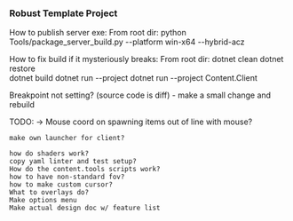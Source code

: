 ### Robust Template Project

How to publish server exe:
From root dir: 
    python Tools/package_server_build.py --platform win-x64 --hybrid-acz

How to fix build if it mysteriously breaks:
From root dir: 
    dotnet clean
    dotnet restore      
    dotnet build
    dotnet run --project
    dotnet run --project Content.Client

Breakpoint not setting? (source code is diff) - make a small change and rebuild

TODO:
    -> Mouse coord on spawning items out of line with mouse?

    make own launcher for client?
    
    how do shaders work?
    copy yaml linter and test setup?
    How do the content.tools scripts work?
    how to have non-standard fov?
    how to make custom cursor?
    What to overlays do?
    Make options menu
    Make actual design doc w/ feature list
